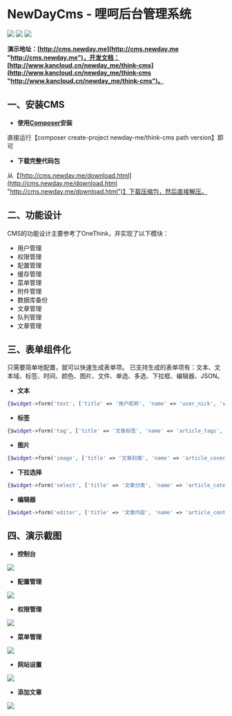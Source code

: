 # NewDayCms - 哩呵后台管理系统

![](https://img.shields.io/github/stars/newday-me/think-cms.svg) ![](https://img.shields.io/github/forks/newday-me/think-cms.svg) ![](https://img.shields.io/github/tag/newday-me/think-cms.svg)

**演示地址：[http://cms.newday.me](http://cms.newday.me "http://cms.newday.me")，开发文档：[http://www.kancloud.cn/newday_me/think-cms](http://www.kancloud.cn/newday_me/think-cms "http://www.kancloud.cn/newday_me/think-cms")。**

## 一、安装CMS

* **使用[Composer](http://www.phpcomposer.com/ "Composer")安装**

直接运行【composer create-project newday-me/think-cms path version】即可

*  **下载完整代码包**

从【[http://cms.newday.me/download.html](http://cms.newday.me/download.html "http://cms.newday.me/download.html")】下载压缩包，然后直接解压。

## 二、功能设计

CMS的功能设计主要参考了OneThink，并实现了以下模块：

* 用户管理
* 权限管理
* 配置管理
* 缓存管理
* 菜单管理
* 附件管理
* 数据库备份
* 文章管理
* 队列管理
* 文章管理

## 三、表单组件化

只需要简单地配置，就可以快速生成表单项。
已支持生成的表单项有：文本、文本域、标签、时间、颜色、图片、文件、单选、多选、下拉框、编辑器、JSON。

* **文本**

```php
{$widget->form('text', ['title' => '用户昵称', 'name' => 'user_nick', 'value' => ''])}
```

* **标签**

```php
{$widget->form('tag', ['title' => '文章标签', 'name' => 'article_tags', 'value' => ''])}
```

* **图片**

```php
{$widget->form('image', ['title' => '文章封面', 'name' => 'article_cover', 'value' => ''])}
```

* **下拉选择**

```php
{$widget->form('select', ['title' => '文章分类', 'name' => 'article_cate', 'list' => $cate_list])}
```

* **编辑器**

```php
{$widget->form('editor', ['title' => '文章内容', 'name' => 'article_content', 'value' => ''])}
```

## 四、演示截图

* **控制台**

![](https://raw.githubusercontent.com/newday-me/think-cms/master/public/image/index.png)

* **配置管理**

![](https://raw.githubusercontent.com/newday-me/think-cms/master/public/image/config.png)

* **权限管理**

![](https://raw.githubusercontent.com/newday-me/think-cms/master/public/image/auth.png)

* **菜单管理**

![](https://raw.githubusercontent.com/newday-me/think-cms/master/public/image/menu.png)

* **网站设置**

![](https://raw.githubusercontent.com/newday-me/think-cms/master/public/image/setting.png)

* **添加文章**

![](https://raw.githubusercontent.com/newday-me/think-cms/master/public/image/article.png)